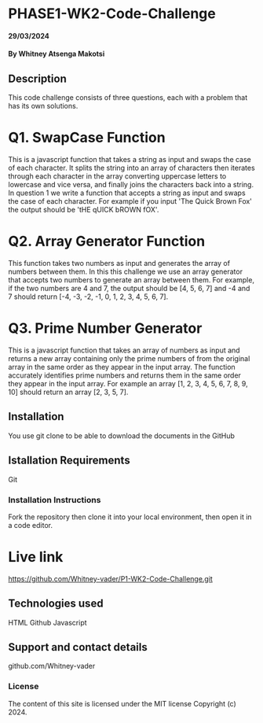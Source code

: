 # PHASE1-WK2-Code-Challenge

#### 29/03/2024

#### By Whitney Atsenga Makotsi

## Description
This code challenge consists of three questions, each with a problem that has its own solutions.

# Q1. SwapCase Function
This is a javascript function that takes a string as input and swaps the case of each character. It splits the string into an array of characters then iterates through each character in the array converting uppercase letters to lowercase and vice versa, and finally joins the characters back into a string. In question 1 we write a function that accepts a string as input and swaps the case of each character. For example if you input 'The Quick Brown Fox' the output should be 'tHE qUICK bROWN fOX'.

# Q2. Array Generator Function
This function takes two numbers as input and generates the array of numbers between them. In this this challenge we use an array generator that accepts two numbers to generate an array between them. For example, if the two numbers are 4 and 7, the output should be [4, 5, 6, 7] and -4 and 7 should return [-4, -3, -2, -1, 0, 1, 2, 3, 4, 5, 6, 7].

# Q3. Prime Number Generator
This is a javascript function that takes an array of numbers as input and returns a new array containing only the prime numbers of from the original array in the same order as they appear in the input array. The function accurately identifies prime numbers and returns them in the same order they appear in the input array. For example an array [1, 2, 3, 4, 5, 6, 7, 8, 9, 10] should return an array [2, 3, 5, 7].

## Installation
You use git clone to be able to download the documents in the GitHub

## Istallation Requirements
Git

### Installation Instructions
Fork the repository then clone it into your local environment, then open it in a code editor.

# Live link
https://github.com/Whitney-vader/P1-WK2-Code-Challenge.git

## Technologies used
HTML
Github
Javascript

## Support and contact details
github.com/Whitney-vader

### License
The content of this site is licensed under the MIT license
Copyright (c) 2024.

